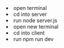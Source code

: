 <li>open terminal</li>
<li>cd into server</li>
<li>run node server.js</li>
<li>open new terminal</li>
<li>cd into client</li>
<li>run npm run dev</li>

